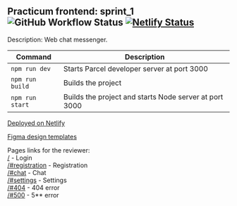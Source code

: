 ## Practicum frontend: sprint_1 ![GitHub Workflow Status](https://img.shields.io/github/actions/workflow/status/tzhovtyi/middle.messenger.praktikum.yandex/tests.yml) [![Netlify Status](https://api.netlify.com/api/v1/badges/d9eb756c-9169-45dc-890e-4f53abab2631/deploy-status)](https://app.netlify.com/sites/capable-heliotrope-a7b70a/deploys)

Description: Web chat messenger.

| Command | Description |
| --- | --- |
| `npm run dev` | Starts Parcel developer server at port 3000 |
| `npm run build` | Builds the project |
| `npm run start` | Builds the project and starts Node server at port 3000|

[Deployed on Netlify](https://practicum-chat-app.netlify.app/)

[Figma design templates](https://www.figma.com/file/dctKPtCeSqShhDfyEVkJZX/Yandex?node-id=0%3A1&t=uAIvx9AX66zrlCWI-1)

Pages links for the reviewer:  
[/](https://practicum-chat-app.netlify.app) - Login  
[/#registration](https://practicum-chat-app.netlify.app/#registration) - Registration  
[/#chat](https://practicum-chat-app.netlify.app/#registration) - Chat  
[/#settings](https://practicum-chat-app.netlify.app/#settings) - Settings  
[/#404](https://practicum-chat-app.netlify.app/#404) - 404 error  
[/#500](https://practicum-chat-app.netlify.app/#500) - 5** error  

